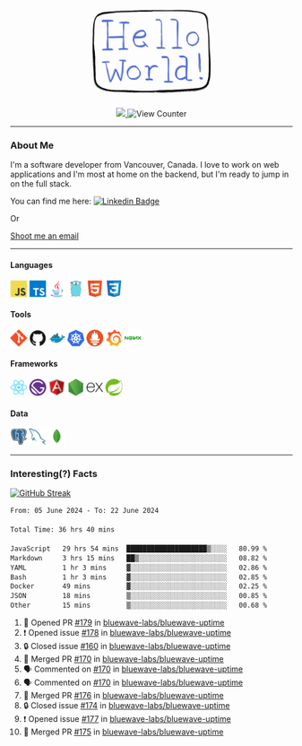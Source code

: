<div align="center">
    <img src="./img/hello_world.webp" height="200px" width="">
    <div>
        <a href="https://www.linkedin.com/in/ajhollid">
            <img src="https://img.shields.io/badge/LinkedIn-blue"/>
        </a>
        <img src="https://komarev.com/ghpvc/?username=ajhollid&color=yellow" alt="View Counter">
    </div>
</div>

---

### About Me

I'm a software developer from Vancouver, Canada. I love to work on web applications and I'm most at home on the backend, but I'm ready to jump in on the full stack.

You can find me here: [![Linkedin Badge](https://img.shields.io/badge/-ajhollid-blue?style=flat&logo=Linkedin&logoColor=white)](https://www.linkedin.com/in/ajhollid)

Or

[Shoot me an email](mailto:ajhollid@gmail.com)

---

#### Languages

<div>
    <img src="./img/devicons/javascript-original.svg" width=30 height=30 alt="JavaScript">
    <img src="/img/devicons/typescript-original.svg" width=30 height=30 alt="TypeScript">
    <img src="./img/devicons/java-original.svg" width=30 height=30 alt="Java">
    <img src="./img/devicons/go-original.svg" width=30 height=30 alt="Golang">
    <img src="./img/devicons/html5-original.svg" width=30 height=30 alt="HTML 5">
    <img src="./img/devicons/css3-original.svg" width=30 height=30 alt="CSS 3">
</div>

#### Tools

<div>
    <img src="./img/devicons/git-original.svg" width=30 height=30 alt="Git">
    <img src="./img/devicons/github-original.svg" width=30 height=30 alt="Github">
    <img src="./img/devicons/docker-original.svg" width=30 
    height=30 alt="Docker">
    <img src="./img/devicons/kubernetes-original.svg" width=30 height=30 alt="K8">
    <img src="./img/devicons/prometheus-original.svg" width=30 height=30 alt="Prometheus">
    <img src="./img/devicons/grafana-original.svg" width=30 height=30 alt="Grafana">
    <img src="./img/devicons/nginx-original.svg" width=30 height=30 alt="Nginx">
</div>

#### Frameworks

<div>
    <img src="./img/devicons/react-original.svg" width=30 height=30 alt="React">
    <img src="./img/devicons/gatsby-original.svg" width=30 height=30 alt="Gatsby">
    <img src="./img/devicons/angularjs-original.svg" width=30 height=30 alt="AngularJS">
    <img src="./img/devicons/nodejs-original.svg" width=30 height=30 alt="NodeJS">
    <img src="./img/devicons/express-original.svg" width=30 height=30 alt="Express">
    <img src="./img/devicons/spring-original.svg" width=30 height=30 alt="Spring">
</div>

#### Data

<div>
    <img src="./img/devicons/postgresql-original.svg" width=30 height=30 alt="Postgresql">
    <img src="./img/devicons/mysql-original.svg" width=30 height=30 alt="Mysql">
    <img src="./img/devicons/mongodb-original.svg" width=30 height=30 alt="MongoDB">
</div>

---

### Interesting(?) Facts

[![GitHub Streak](http://github-readme-streak-stats.herokuapp.com?user=ajhollid)](https://git.io/streak-stats)

 <!--START_SECTION:waka-->

```txt
From: 05 June 2024 - To: 22 June 2024

Total Time: 36 hrs 40 mins

JavaScript   29 hrs 54 mins  ████████████████████▒░░░░   80.99 %
Markdown     3 hrs 15 mins   ██▒░░░░░░░░░░░░░░░░░░░░░░   08.82 %
YAML         1 hr 3 mins     ▓░░░░░░░░░░░░░░░░░░░░░░░░   02.86 %
Bash         1 hr 3 mins     ▓░░░░░░░░░░░░░░░░░░░░░░░░   02.85 %
Docker       49 mins         ▓░░░░░░░░░░░░░░░░░░░░░░░░   02.25 %
JSON         18 mins         ▒░░░░░░░░░░░░░░░░░░░░░░░░   00.85 %
Other        15 mins         ▒░░░░░░░░░░░░░░░░░░░░░░░░   00.68 %
```

<!--END_SECTION:waka-->


<!--START_SECTION:activity-->
1. 💪 Opened PR [#179](https://github.com/bluewave-labs/bluewave-uptime/pull/179) in [bluewave-labs/bluewave-uptime](https://github.com/bluewave-labs/bluewave-uptime)
2. ❗ Opened issue [#178](https://github.com/bluewave-labs/bluewave-uptime/issues/178) in [bluewave-labs/bluewave-uptime](https://github.com/bluewave-labs/bluewave-uptime)
3. 🔒 Closed issue [#160](https://github.com/bluewave-labs/bluewave-uptime/issues/160) in [bluewave-labs/bluewave-uptime](https://github.com/bluewave-labs/bluewave-uptime)
4. 🎉 Merged PR [#170](https://github.com/bluewave-labs/bluewave-uptime/pull/170) in [bluewave-labs/bluewave-uptime](https://github.com/bluewave-labs/bluewave-uptime)
5. 🗣 Commented on [#170](https://github.com/bluewave-labs/bluewave-uptime/pull/170#issuecomment-2187068208) in [bluewave-labs/bluewave-uptime](https://github.com/bluewave-labs/bluewave-uptime)
6. 🗣 Commented on [#170](https://github.com/bluewave-labs/bluewave-uptime/pull/170#issuecomment-2187060014) in [bluewave-labs/bluewave-uptime](https://github.com/bluewave-labs/bluewave-uptime)
7. 🎉 Merged PR [#176](https://github.com/bluewave-labs/bluewave-uptime/pull/176) in [bluewave-labs/bluewave-uptime](https://github.com/bluewave-labs/bluewave-uptime)
8. 🔒 Closed issue [#174](https://github.com/bluewave-labs/bluewave-uptime/issues/174) in [bluewave-labs/bluewave-uptime](https://github.com/bluewave-labs/bluewave-uptime)
9. ❗ Opened issue [#177](https://github.com/bluewave-labs/bluewave-uptime/issues/177) in [bluewave-labs/bluewave-uptime](https://github.com/bluewave-labs/bluewave-uptime)
10. 🎉 Merged PR [#175](https://github.com/bluewave-labs/bluewave-uptime/pull/175) in [bluewave-labs/bluewave-uptime](https://github.com/bluewave-labs/bluewave-uptime)
<!--END_SECTION:activity-->
